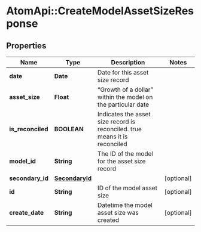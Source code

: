 # AtomApi::CreateModelAssetSizeResponse

## Properties
Name | Type | Description | Notes
------------ | ------------- | ------------- | -------------
**date** | **Date** | Date for this asset size record | 
**asset_size** | **Float** | “Growth of a dollar” within the model on the particular date | 
**is_reconciled** | **BOOLEAN** | Indicates the asset size record is reconciled. true means it is reconciled | 
**model_id** | **String** | The ID of the model for the asset size record | 
**secondary_id** | [**SecondaryId**](SecondaryId.md) |  | [optional] 
**id** | **String** | ID of the model asset size | [optional] 
**create_date** | **String** | Datetime the model asset size was created | [optional] 


